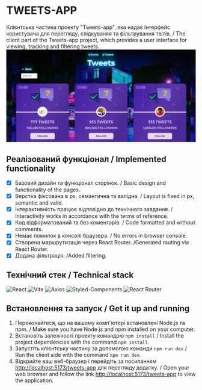 # TWEETS-APP

Клієнтська частина проекту "Tweets-app", яка надає інтерфейс користувача для
перегляду, слідкуваняя та фільтрування твітів. / The client part of the
Tweets-app project, which provides a user interface for viewing, tracking and
filtering tweets. ![TWEETS-APP](./src/assets/readme-screen.png)


## Реалізований функціонал / Implemented functionality

- [x] Базовий дизайн та функціонал сторінок. / Basic design and functionality of
      the pages.
- [x] Верстка фіксована в рх, семантична та валідна. / Layout is fixed in px,
      semantic and valid.
- [x] Інтерактивність працює відповідно до технічного завдання. / Interactivity
      works in accordance with the terms of reference.
- [x] Код відформатований та без коментарів. / Code formatted and without
      comments.
- [x] Немає помилок в консолі браузера. / No errors in browser console.
- [x] Створена маршрутизація через React Router. /Generated routing via React
      Router.
- [x] Додана фільтрація. /Added filtering.

## Технічний стек / Technical stack

![React](https://img.shields.io/badge/React-%23007ACC.svg?style=for-the-badge&logo=react&logoColor=white)
![Vite](https://img.shields.io/badge/vite-%23646CFF.svg?style=for-the-badge&logo=vite&logoColor=white)
![Axios](https://img.shields.io/badge/Axios-%23000000.svg?style=for-the-badge&logo=axios&logoColor=white)
![Styled-Components](https://img.shields.io/badge/Styled_Components-%23DB7093.svg?style=for-the-badge&logo=styled-components&logoColor=white)
![React Router](https://img.shields.io/badge/React_Router-%23000000.svg?style=for-the-badge&logo=react-router&logoColor=white)

## Встановлення та запуск / Get it up and running

1. Переконайтеся, що на вашому комп'ютері встановлені Node.js та npm. / Make
   sure you have Node.js and npm installed on your computer.
2. Встановіть залежності проекту командою `npm install` / Install the project
   dependencies with the command `npm install`.
3. Запустіть клієнтську частину за допомогою команди `npm run dev` / Run the
   client side with the command `npm run dev`.
4. Відкрийте ваш веб-браузер і перейдіть за посиланням
   [http://localhost:5173/tweets-app](http://localhost:5173/tweets-app) для
   перегляду додатку. / Open your web browser and follow the link
   [http://localhost:5173/tweets-app](http://localhost:5173/tweets-app) to view
   the application.

